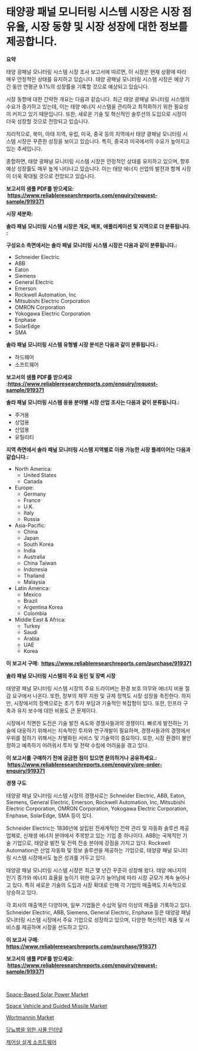 <p><h1>태양광 패널 모니터링 시스템 시장은 시장 점유율, 시장 동향 및 시장 성장에 대한 정보를 제공합니다.</h1></p><p><strong>요약</strong></p>
<p><p>태양 광패널 모니터링 시스템 시장 조사 보고서에 따르면, 이 시장은 현재 상황에 따라 매우 안정적인 상태를 유지하고 있습니다. 태양 광패널 모니터링 시스템 시장은 예상 기간 동안 연평균 9.1%의 성장률을 기록할 것으로 예상되고 있습니다.</p><p>시장 동향에 대한 간략한 개요는 다음과 같습니다. 최근 태양 광패널 모니터링 시스템의 수요가 증가하고 있는데, 이는 태양 에너지 시스템을 관리하고 최적화하기 위한 필요성이 커지고 있기 때문입니다. 또한, 새로운 기술 및 혁신적인 솔루션의 도입으로 시장이 더욱 성장할 것으로 전망되고 있습니다.</p><p>지리적으로, 북미, 아태 지역, 유럽, 미국, 중국 등의 지역에서 태양 광패널 모니터링 시스템 시장은 꾸준한 성장을 보이고 있습니다. 특히, 중국과 미국에서의 수요가 높아지고 있는 추세입니다.</p><p>종합하면, 태양 광패널 모니터링 시스템 시장은 안정적인 상태를 유지하고 있으며, 향후 예상 성장률도 매우 높게 나타나고 있습니다. 이는 태양 에너지 산업의 발전과 함께 시장이 더욱 확대될 것으로 전망되고 있습니다.</p></p>
<p><strong>보고서의 샘플 PDF를 받으세요: &nbsp;<a href="https://www.reliableresearchreports.com/enquiry/request-sample/919371">https://www.reliableresearchreports.com/enquiry/request-sample/919371</a></strong></p>
<p><strong>시장 세분화:</strong></p>
<p><strong> 솔라 패널 모니터링 시스템 시장은 개요, 배포, 애플리케이션 및 지역으로 더 분류됩니다. :</strong></p>
<p><strong>구성요소 측면에서는 솔라 패널 모니터링 시스템 시장은 다음과 같이 분류됩니다.:</strong></p>
<p><ul><li>Schneider Electric</li><li>ABB</li><li>Eaton</li><li>Siemens</li><li>General Electric</li><li>Emerson</li><li>Rockwell Automation, Inc</li><li>Mitsubishi Electric Corporation</li><li>OMRON Corporation</li><li>Yokogawa Electric Corporation</li><li>Enphase</li><li>SolarEdge</li><li>SMA</li></ul></p>
<p><strong> 솔라 패널 모니터링 시스템 유형별 시장 분석은 다음과 같이 분류됩니다.:</strong></p>
<p><ul><li>하드웨어</li><li>소프트웨어</li></ul></p>
<p><strong>보고서의 샘플 PDF를 받으세요 :<a href="https://www.reliableresearchreports.com/enquiry/request-sample/919371">https://www.reliableresearchreports.com/enquiry/request-sample/919371</a></strong></p>
<p><strong> 솔라 패널 모니터링 시스템 응용 분야별 시장 산업 조사는 다음과 같이 분류됩니다.:</strong></p>
<p><ul><li>주거용</li><li>상업용</li><li>산업용</li><li>유틸리티</li></ul></p>
<p><strong>지역 측면에서 솔라 패널 모니터링 시스템 지역별로 이용 가능한 시장 플레이어는 다음과 같습니다.:</strong></p>
<p><ul>
    <li>
        North America:
        <ul>
            <li>United States</li>
            <li>Canada</li>
        </ul>
    </li>
    <li>
        Europe:
        <ul>
            <li>Germany</li>
            <li>France</li>
            <li>U.K.</li>
            <li>Italy</li>
            <li>Russia</li>
        </ul>
    </li>
    <li>
        Asia-Pacific:
        <ul>
            <li>China</li>
            <li>Japan</li>
            <li>South Korea</li>
            <li>India</li>
            <li>Australia</li>
            <li>China Taiwan</li>
            <li>Indonesia</li>
            <li>Thailand</li>
            <li>Malaysia</li>
        </ul>
    </li>
    <li>
        Latin America:
        <ul>
            <li>Mexico</li>
            <li>Brazil</li>
            <li>Argentina Korea</li>
            <li>Colombia</li>
        </ul>
    </li>
    <li>
        Middle East & Africa:
        <ul>
            <li>Turkey</li>
            <li>Saudi</li>
            <li>Arabia</li>
            <li>UAE</li>
            <li>Korea</li>
        </ul>
    </li>
    </ul></p>
<p><strong>이 보고서 구매: &nbsp;<a href="https://www.reliableresearchreports.com/purchase/919371">https://www.reliableresearchreports.com/purchase/919371</a></strong></p>
<p><strong>솔라 패널 모니터링 시스템의 주요 동인 및 장벽 시장</strong></p>
<p><p>태양광 패널 모니터링 시스템 시장의 주요 드라이버는 환경 보호 의무와 에너지 비용 절감 요구에서 나온다. 또한, 정부의 재무 지원 및 규제 정책도 시장 성장을 촉진한다. 하지만, 시장에서의 장벽으로는 초기 투자 부담과 기술적인 복잡함이 있다. 또한, 인프라 구축과 유지 보수에 대한 비용도 큰 문제이다.</p><p>시장에서 직면한 도전은 기술 발전 속도와 경쟁사들과의 경쟁이다. 빠르게 발전하는 기술에 대응하기 위해서는 지속적인 투자와 연구개발이 필요하며, 경쟁사들과의 경쟁에서 우위를 점하기 위해서는 차별화된 서비스 및 기술력이 중요하다. 또한, 시장 환경이 불안정하고 예측하기 어려워서 투자 및 전략 수립에 어려움을 겪고 있다.</p></p>
<p><strong>이 보고서를 구매하기 전에 궁금한 점이 있으면 문의하거나 공유하세요.: &nbsp;<a href="https://www.reliableresearchreports.com/enquiry/pre-order-enquiry/919371">https://www.reliableresearchreports.com/enquiry/pre-order-enquiry/919371</a></strong></p>
<p><strong>경쟁 구도</strong></p>
<p><p>태양광 패널 모니터링 시스템 시장의 경쟁사로는 Schneider Electric, ABB, Eaton, Siemens, General Electric, Emerson, Rockwell Automation, Inc, Mitsubishi Electric Corporation, OMRON Corporation, Yokogawa Electric Corporation, Enphase, SolarEdge, SMA 등이 있다.</p><p>Schneider Electric는 1836년에 설립된 전세계적인 전력 관리 및 자동화 솔루션 제공업체로, 신재생 에너지 분야에서 주목받고 있는 기업 중 하나이다. ABB는 국제적인 기술 기업으로, 태양광 발전 및 전력 전송 분야에 강점을 가지고 있다. Rockwell Automation은 산업 자동화 및 정보 솔루션을 제공하는 기업으로, 태양광 패널 모니터링 시스템 시장에서도 높은 성과를 거두고 있다.</p><p>태양광 패널 모니터링 시스템 시장은 최근 몇 년간 꾸준히 성장해 왔다. 태양 에너지의 인기 증가와 에너지 효율을 높이기 위한 요구가 늘어남에 따라 시장 규모가 계속 늘어나고 있다. 특히 새로운 기술의 도입과 시장 확대로 인해 각 기업의 매출액도 지속적으로 상승하고 있다.</p><p>각 회사의 매출액은 다양하며, 일부 기업들은 수십억 달러 이상의 매출을 기록하고 있다. Schneider Electric, ABB, Siemens, General Electric, Enphase 등은 태양광 패널 모니터링 시스템 시장에서 주요 기업으로 성장하고 있으며, 다양한 혁신적인 제품 및 서비스를 제공하며 시장을 선도하고 있다.</p></p>
<p><strong>이 보고서 구매: &nbsp; <a href="https://www.reliableresearchreports.com/purchase/919371">https://www.reliableresearchreports.com/purchase/919371</a></strong></p>
<p><strong>보고서의 샘플 PDF를 받으세요: &nbsp;<a href="https://www.reliableresearchreports.com/enquiry/request-sample/919371">https://www.reliableresearchreports.com/enquiry/request-sample/919371</a></strong><strong></strong></p>
<p>&nbsp;</p>
<p><p><a href="https://github.com/dimitrishawkinswaynenp91rgz/Market-Research-Report-List-1/blob/main/space-based-solar-power-market.md">Space-Based Solar Power Market</a></p><p><a href="https://github.com/changoleonlaverguenzanoexiste/Market-Research-Report-List-2/blob/main/space-vehicle-and-guided-missile-market.md">Space Vehicle and Guided Missile Market</a></p><p><a href="https://issuu.com/reportprime-2/docs/wortmannin-market-size-2030.pptx">Wortmannin Market</a></p><p><a href="https://github.com/laholand/Market-Research-Report-List-2/blob/main/4122529182861.md">당뇨병을 위한 사물 인터넷</a></p><p><a href="https://github.com/sougarounis/Market-Research-Report-List-2/blob/main/4353908182862.md">제어실 설계 소프트웨어</a></p></p>